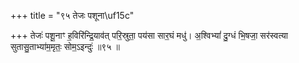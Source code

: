 +++
title = "९५ तेजः पशूना\uf15c"

+++
तेजः॑ पशू॒नाꣳ ह॒विरि॑न्द्रि॒याव॑त् परि॒स्रुता॒ पय॑सा सार॒घं मधु॑। अ॒श्विभ्यां॑ दु॒ग्धं भि॒षजा॒ सर॑स्वत्या सुतासु॒ताभ्या॑म॒मृतः॒ सोम॒ऽइन्दुः॑ ॥९५ ॥